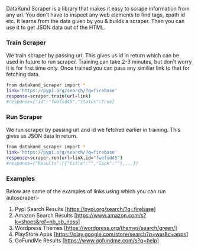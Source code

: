 DataKund Scraper is a library that makes it easy to scrape information from any url. You don't have to inspect any web elements to find tags, xpath id etc.
It learns from the data given by you & builds a scraper. Then you can use it to get JSON data out of the HTML.

### Train Scraper
We train scraper by passing url. This gives us id in return which can be used in future to run scraper. Training can take 2-3 minutes, but don't worry it is for first time only. Once trained you can pass any similiar link to that for fetching data.
```sh
from datakund_scraper import *
link='https://pypi.org/search/?q=firebase'
response=scraper.train(url=link)
#response={"id":"fwefsd45","status":True}
```


### Run Scraper
We run scraper by passing url and id we fetched earlier in training. This gives us JSON data in return.
```sh
from datakund_scraper import *
link='https://pypi.org/search/?q=firebase'
response=scraper.run(url=link,id="fwefsd45")
#response={"Results":[{"title":"","link":""},...]}
```

### Examples
Below are some of the examples of links using which you can run autoscraper:-
1. Pypi Search Results [https://pypi.org/search/?q=firebase]
2. Amazon Search Results [https://www.amazon.com/s?k=shoes&ref=nb_sb_noss]
3. Wordpress Themes [https://wordpress.org/themes/search/green/]
4. PlayStore Apps [https://play.google.com/store/search?q=war&c=apps]
5. GoFundMe Results [https://www.gofundme.com/s?q=help]